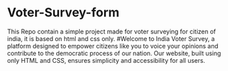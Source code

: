 # Voter-Survey-form
This Repo contain a simple project made for voter surveying for citizen of india, it is based on html and css only.
#Welcome to India Voter Survey, a platform designed to empower citizens like you to voice your opinions and contribute to the democratic process of our nation. Our website, built using only HTML and CSS, ensures simplicity and accessibility for all users.

